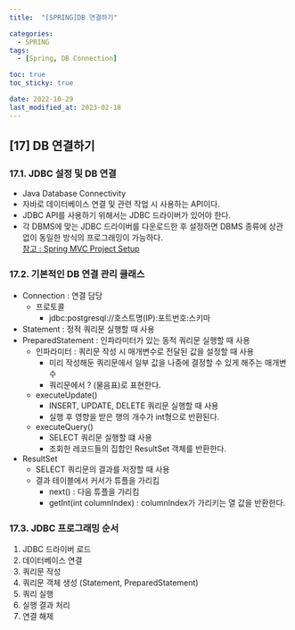 ```yaml
---
title:  "[SPRING]DB 연결하기"

categories:
  - SPRING
tags:
  - [Spring, DB Connection]

toc: true
toc_sticky: true

date: 2022-10-29
last_modified_at: 2023-02-18
---
```

[17] DB 연결하기
---
### 17.1.  JDBC 설정 및 DB 연결
- Java Database Connectivity
- 자바로 데이터베이스 연결 및 관련 작업 시 사용하는 API이다.
- JDBC API를 사용하기 위해서는 JDBC 드라이버가 있어야 한다.
- 각 DBMS에 맞는 JDBC 드라이버를 다운로드한 후 설정하면 DBMS 종류에 상관없이 동일한 방식의 프로그래밍이 가능하다.<br>
[참고 : Spring MVC Project Setup](2022-10-29-spr17(1).md)

### 17.2. 기본적인 DB 연결 관리 클래스
- Connection : 연결 담당
  - 프로토콜
    - jdbc:postgresql://호스트명(IP):포트번호:스키마
- Statement : 정적 쿼리문 실행할 때 사용
- PreparedStatement : 인파라미터가 있는 동적 쿼리문 실행할 때 사용
  - 인파라미터 : 쿼리문 작성 시 매개변수로 전달된 값을 설정할 때 사용
    - 미리 작성해둔 쿼리문에서 일부 값을 나중에 결정할 수 있게 해주는 매개변수
    - 쿼리문에서 ? (물음표)로 표현한다.
  - executeUpdate()
    - INSERT, UPDATE, DELETE 쿼리문 실행할 때 사용
    - 실행 후 영향을 받은 행의 개수가 int형으로 반환된다.
  - executeQuery()
    - SELECT 쿼리문 실행할 떄 사용
    - 조회한 레코드들의 집합인 ResultSet 객체를 반환한다.
- ResultSet
  - SELECT 쿼리문의 결과를 저장할 때 사용
  - 결과 테이블에서 커서가 튜플을 가리킴
    - next() : 다음 튜플을 가리킴
    - getInt(int columnIndex) : columnIndex가 가리키는 열 값을 반환한다.

### 17.3. JDBC 프로그래밍 순서
1) JDBC 드라이버 로드
2) 데이터베이스 연결
3) 쿼리문 작성
4) 쿼리문 객체 생성 (Statement, PreparedStatement)
5) 쿼리 실행
6) 실행 결과 처리
7) 연결 해제